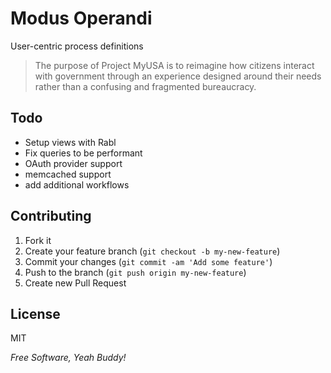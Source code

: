Modus Operandi
=========

User-centric process definitions

> The purpose of Project MyUSA is to reimagine how citizens interact with government through an experience designed around their needs rather than a confusing and fragmented bureaucracy.

## Todo
 - Setup views with Rabl
 - Fix queries to be performant
 - OAuth provider support
 - memcached support
 - add additional workflows


## Contributing

1. Fork it
2. Create your feature branch (`git checkout -b my-new-feature`)
3. Commit your changes (`git commit -am 'Add some feature'`)
4. Push to the branch (`git push origin my-new-feature`)
5. Create new Pull Request


License
-

MIT

*Free Software, Yeah Buddy!*
